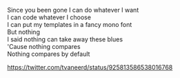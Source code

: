 Since you been gone I can do whatever I want  
I can code whatever I choose  
I can put my templates in a fancy mono font  
But nothing  
I said nothing can take away these blues  
'Cause nothing compares  
Nothing compares by default  


https://twitter.com/tvaneerd/status/925813586538016768  
